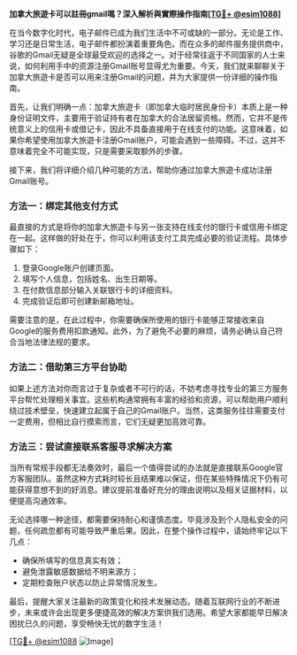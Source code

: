 **加拿大旅遊卡可以註冊gmail嗎？深入解析與實際操作指南[[TG💪+ @esim1088](https://t.me/s/esim1088)]**

在当今数字化时代，电子邮件已成为我们生活中不可或缺的一部分。无论是工作、学习还是日常生活，电子邮件都扮演着重要角色。而在众多的邮件服务提供商中，谷歌的Gmail无疑是全球最受欢迎的选择之一。对于经常往返于不同国家的人士来说，如何利用手中的资源注册Gmail账号显得尤为重要。今天，我们就来聊聊关于加拿大旅遊卡是否可以用来注册Gmail的问题，并为大家提供一份详细的操作指南。

首先，让我们明确一点：加拿大旅遊卡（即加拿大临时居民身份卡）本质上是一种身份证明文件，主要用于验证持有者在加拿大的合法居留资格。然而，它并不是传统意义上的信用卡或借记卡，因此不具备直接用于在线支付的功能。这意味着，如果你希望使用加拿大旅遊卡注册Gmail账户，可能会遇到一些障碍。不过，这并不意味着完全不可能实现，只是需要采取额外的步骤。

接下来，我们将详细介绍几种可能的方法，帮助你通过加拿大旅遊卡成功注册Gmail账号。

### 方法一：绑定其他支付方式

最直接的方式是将你的加拿大旅遊卡与另一张支持在线支付的银行卡或信用卡绑定在一起。这样做的好处在于，你可以利用该支付工具完成必要的验证流程。具体步骤如下：

1. 登录Google账户创建页面。
2. 填写个人信息，包括姓名、出生日期等。
3. 在付款信息部分输入关联银行卡的详细资料。
4. 完成验证后即可创建新邮箱地址。

需要注意的是，在此过程中，你需要确保所使用的银行卡能够正常接收来自Google的服务费用扣款通知。此外，为了避免不必要的麻烦，请务必确认自己符合当地法律法规的要求。

### 方法二：借助第三方平台协助

如果上述方法对你而言过于复杂或者不可行的话，不妨考虑寻找专业的第三方服务平台帮忙处理相关事宜。这些机构通常拥有丰富的经验和资源，可以帮助用户顺利绕过技术壁垒，快速建立起属于自己的Gmail账户。当然，这类服务往往需要支付一定费用，但相比自行摸索而言，它们无疑更加高效可靠。

### 方法三：尝试直接联系客服寻求解决方案

当所有常规手段都无法奏效时，最后一个值得尝试的办法就是直接联系Google官方客服团队。虽然这种方式耗时较长且结果难以保证，但在某些特殊情况下仍有可能获得意想不到的好消息。建议提前准备好充分的理由说明以及相关证据材料，以便提高沟通效率。

无论选择哪一种途径，都需要保持耐心和谨慎态度。毕竟涉及到个人隐私安全的问题，任何疏忽都有可能导致严重后果。因此，在整个操作过程中，请始终牢记以下几点：

- 确保所填写的信息真实有效；
- 避免泄露敏感数据给不明来源方；
- 定期检查账户状态以防止异常情况发生。

最后，提醒大家关注最新的政策变化和技术发展动态。随着互联网行业的不断进步，未来或许会出现更多便捷高效的解决方案供我们选用。希望大家都能早日解决困扰已久的问题，享受畅快无忧的数字生活！

[[TG💪+ @esim1088](https://t.me/s/esim1088) ![Image](https://i.postimg.cc/4NQfJmqS/Snipaste-2025-05-13-00-14-12.png)]